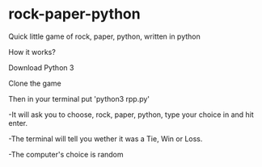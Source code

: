 # rock-paper-python
Quick little game of rock, paper, python, written in python

How it works?

Download Python 3

Clone the game

Then in your terminal put 'python3 rpp.py'

-It will ask you to choose, rock, paper, python, type your choice in and hit enter.

-The terminal will tell you wether it was a Tie, Win or Loss.

-The computer's choice is random
